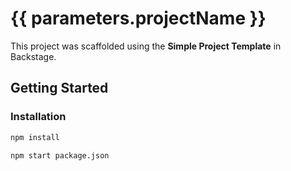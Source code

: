 # {{ parameters.projectName }}

This project was scaffolded using the **Simple Project Template** in Backstage.

## Getting Started

### Installation

```bash
npm install
```

```
npm start package.json
```
